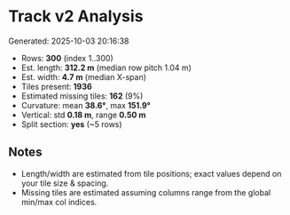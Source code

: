 ﻿# Track v2 Analysis
Generated: 2025-10-03 20:16:38

- Rows: **300** (index 1..300)
- Est. length: **312.2 m** (median row pitch 1.04 m)
- Est. width: **4.7 m** (median X-span)
- Tiles present: **1936**
- Estimated missing tiles: **162** (9%)
- Curvature: mean **38.6°**, max **151.9°**
- Vertical: std **0.18 m**, range **0.50 m**
- Split section: **yes** (~5 rows)

## Notes
- Length/width are estimated from tile positions; exact values depend on your tile size & spacing.
- Missing tiles are estimated assuming columns range from the global min/max col indices.
